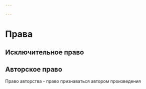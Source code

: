 ```yaml
---

---
```

# Права
## Исключительное право
## Авторское право
Право авторства - право признаваться автором произведения